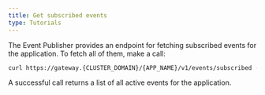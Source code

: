 ```yaml
---
title: Get subscribed events
type: Tutorials
---
```


The Event Publisher provides an endpoint for fetching subscribed events for the application. To fetch all of them, make a call:

```bash
curl https://gateway.{CLUSTER_DOMAIN}/{APP_NAME}/v1/events/subscribed -k --cert {APP_CERT} --key {APP_CERTS_KEY}
```

A successful call returns a list of all active events for the application.